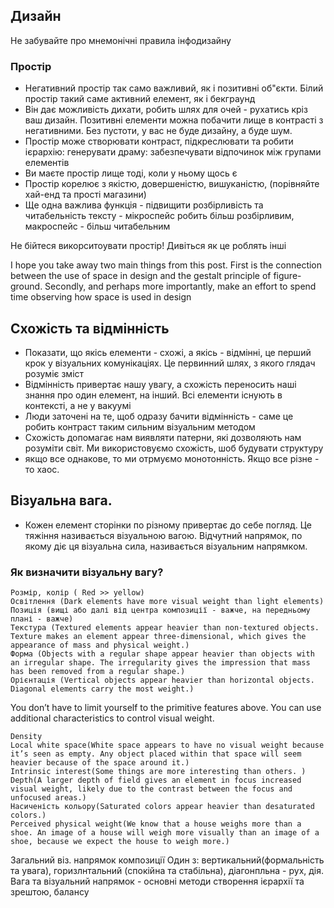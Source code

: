 
## Дизайн

Не забувайте про мнемонічні правила інфодизайну

### Простір 
- Негативний простір так само важливий, як і позитивні об"єкти. Білий простір такий саме активний елемент, як і бекграунд
- Він дає можливість дихати, робить шлях для очей - рухатись кріз ваш дизайн. Позитивні елементи можна побачити лище в 
контрасті з негативними. Без пустоти, у вас не буде дизайну, а буде шум.
- Простір може створювати контраст, підкреслювати та робити ієрархію: генерувати драму: забезпечувати відпочинок між групами
елементів
- Ви маєте простір лище тоді, коли у ньому щось є
- Простір корелює з якістю, довершеністю, вишуканістю, (порівняйте хай-енд та прості магазини)
- Ще одна важлива функція - підвищити розбірливість та читабельність тексту - мікроспейс робить більш розбірливим, макроспейс - більш читабельним

Не бійтеся викорситоувати простір! Дивіться як це роблять інші

I hope you take away two main things from this post. First is the connection between the use of space in design and the gestalt principle of figure-ground. 
Secondly, and perhaps more importantly, make an effort to spend time observing how space is used in design

## Схожість та відмінність

- Показати, що якісь елементи - схожі, а якісь - відмінні, це перший крок у візуальних комунікаціях. Це первинний шлях,
з якого глядач розуміє зміст
- Відмінність привертає нашу увагу, а схожість переносить наші знання про один елемент, на інший. Всі елементи існують в контексті, а не у вакуумі
- Люди заточені на те, щоб одразу бачити відмінність - саме це робить контраст таким сильним візуальним методом  
- Схожість допомагає нам виявляти патерни, які дозволяють нам розуміти світ. Ми використовуємо схожість, шоб будувати структуру
- якщо все однакове, то ми отрмуємо монотонність. Якщо все різне - то хаос.

## Візуальна вага.
- Кожен елемент сторінки по різному привертає до себе погляд. Це тяжіння називається візуальною вагою. Відчутний напрямок, по якому діє ця візуальна сила, називається візуальним напрямком.


### Як визначити візуальну вагу? 
    Розмір, колір ( Red >> yellow)
    Освітлення (Dark elements have more visual weight than light elements)
    Позиція (вищі або далі від центра композиції - важче, на передньому плані - важче)
    Текстура (Textured elements appear heavier than non-textured objects. Texture makes an element appear three-dimensional, which gives the appearance of mass and physical weight.)
    Форма (Objects with a regular shape appear heavier than objects with an irregular shape. The irregularity gives the impression that mass has been removed from a regular shape.)
    Орієнтація (Vertical objects appear heavier than horizontal objects. Diagonal elements carry the most weight.)

You don’t have to limit yourself to the primitive features above. You can use additional characteristics to control visual weight.

    Density
    Local white space(White space appears to have no visual weight because it’s seen as empty. Any object placed within that space will seem heavier because of the space around it.)
    Intrinsic interest(Some things are more interesting than others. )
    Depth(A larger depth of field gives an element in focus increased visual weight, likely due to the contrast between the focus and unfocused areas.)
    Насиченість кольору(Saturated colors appear heavier than desaturated colors.)
    Perceived physical weight(We know that a house weighs more than a shoe. An image of a house will weigh more visually than an image of a shoe, because we expect the house to weigh more.)

Загальний віз. напрямок композиції 
Один з: вертикальний(формальність та увага), горизлнтальний (спокійна та стабільна), діагонпльна - рух, дія.
Вага та візуальний напрямок - основні методи створення ієрархії та зрештою, балансу
